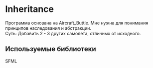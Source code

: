 # Inheritance
Программа основана на Aircraft_Buttle. Мне нужна для понимания принципов наследования и абстракции.  
Суть: Добавить 2 - 3 других самолета, отличных от исходного.  
## Используемые библиотеки
SFML
